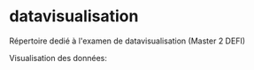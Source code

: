 # datavisualisation
Répertoire dedié à l'examen de datavisualisation (Master 2 DEFI)

<script src="https://public.flourish.studio/resources/embed.js"></script>
Visualisation des données:
